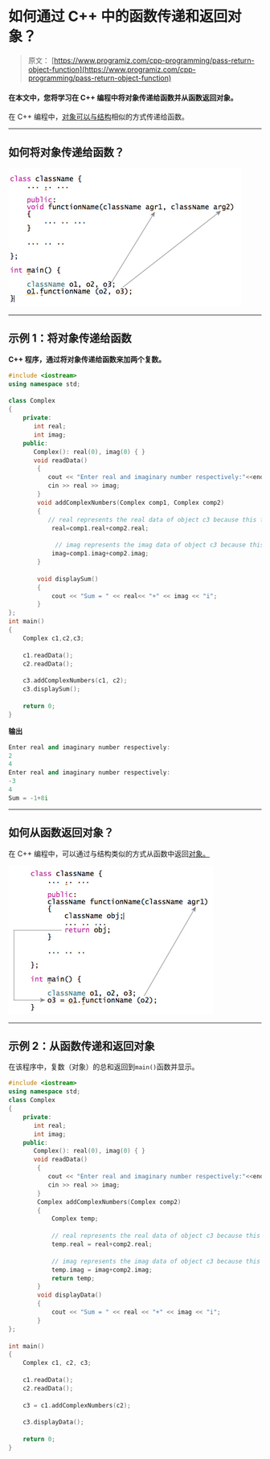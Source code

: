 # 如何通过 C++ 中的函数传递和返回对象？

> 原文： [https://www.programiz.com/cpp-programming/pass-return-object-function](https://www.programiz.com/cpp-programming/pass-return-object-function)

#### 在本文中，您将学习在 C++ 编程中将对象传递给函数并从函数返回对象。

在 C++ 编程中，[对象可以与结构](/cpp-programming/structure-function)相似的方式传递给函数。

* * *

## 如何将对象传递给函数？

![Pass Object to a function in C++](img/5dd76ac8bf63a1c44e623ae3aa3022a2.png)

* * *

## 示例 1：将对象传递给函数

**C++ 程序，通过将对象传递给函数来加两个复数。**

```cpp
#include <iostream>
using namespace std;

class Complex
{
    private:
       int real;
       int imag;
    public:
       Complex(): real(0), imag(0) { }
       void readData()
        {
           cout << "Enter real and imaginary number respectively:"<<endl;
           cin >> real >> imag;
        }
        void addComplexNumbers(Complex comp1, Complex comp2)
        {
           // real represents the real data of object c3 because this function is called using code c3.add(c1,c2);
            real=comp1.real+comp2.real;

             // imag represents the imag data of object c3 because this function is called using code c3.add(c1,c2);
            imag=comp1.imag+comp2.imag;
        }

        void displaySum()
        {
            cout << "Sum = " << real<< "+" << imag << "i";
        }
};
int main()
{
    Complex c1,c2,c3;

    c1.readData();
    c2.readData();

    c3.addComplexNumbers(c1, c2);
    c3.displaySum();

    return 0;
} 
```

**输出**

```cpp
Enter real and imaginary number respectively:
2
4
Enter real and imaginary number respectively:
-3
4
Sum = -1+8i
```

* * *

## 如何从函数返回对象？

在 C++ 编程中，可以通过与结构类似的方式从函数中返回[对象。](/cpp-programming/structure-function)

![Return object from a function in C++](img/20f08ba7d74122f1bfadb4f6e96aab42.png)

* * *

## 示例 2：从函数传递和返回对象

在该程序中，复数（对象）的总和返回到`main()`函数并显示。

```cpp
#include <iostream>
using namespace std;
class Complex
{
    private:
       int real;
       int imag;
    public:
       Complex(): real(0), imag(0) { }
       void readData()
        {
           cout << "Enter real and imaginary number respectively:"<<endl;
           cin >> real >> imag;
        }
        Complex addComplexNumbers(Complex comp2)
        {
            Complex temp;

            // real represents the real data of object c3 because this function is called using code c3.add(c1,c2);
            temp.real = real+comp2.real;

            // imag represents the imag data of object c3 because this function is called using code c3.add(c1,c2);
            temp.imag = imag+comp2.imag;
            return temp;
        }
        void displayData()
        {
            cout << "Sum = " << real << "+" << imag << "i";
        }
};

int main()
{
    Complex c1, c2, c3;

    c1.readData();
    c2.readData();

    c3 = c1.addComplexNumbers(c2);

    c3.displayData();

    return 0;
} 
```